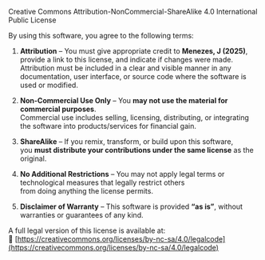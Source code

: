Creative Commons Attribution-NonCommercial-ShareAlike 4.0 International Public License

By using this software, you agree to the following terms:

1. **Attribution** – You must give appropriate credit to **Menezes, J (2025)**, provide a link to this license, and indicate if changes were made.  
   Attribution must be included in a clear and visible manner in any documentation, user interface, or source code where the software is used or modified.  

2. **Non-Commercial Use Only** – You **may not use the material for commercial purposes**.  
   Commercial use includes selling, licensing, distributing, or integrating the software into products/services for financial gain.

3. **ShareAlike** – If you remix, transform, or build upon this software,  
   you **must distribute your contributions under the same license** as the original.

4. **No Additional Restrictions** – You may not apply legal terms or technological measures that legally restrict others  
   from doing anything the license permits.

5. **Disclaimer of Warranty** – This software is provided **“as is”**, without warranties or guarantees of any kind.

A full legal version of this license is available at:  
🔗 [https://creativecommons.org/licenses/by-nc-sa/4.0/legalcode](https://creativecommons.org/licenses/by-nc-sa/4.0/legalcode)
